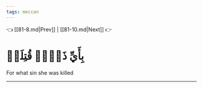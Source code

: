```yaml
---
tags: meccan
---
```


👈 [[81-8.md|Prev]] | [[81-10.md|Next]] 👉

# بِأَيِّ ذَنۢبٖ قُتِلَتۡ

For what sin she was killed

---

